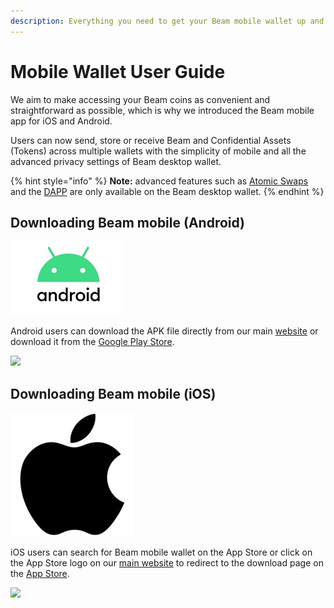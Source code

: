 ```yaml
---
description: Everything you need to get your Beam mobile wallet up and running!
---
```


# Mobile Wallet User Guide

We aim to make accessing your Beam coins as convenient and straightforward as possible, which is why we introduced the Beam mobile app for iOS and Android. &#x20;

Users can now send, store or receive Beam and Confidential Assets (Tokens) across multiple wallets with the simplicity of mobile and all the advanced privacy settings of Beam desktop wallet.

{% hint style="info" %}
**Note:** advanced features such as [Atomic Swaps](https://beamx.gitbook.io/atomic-swaps-desktop-guide/-Ma18rFhhJ0iJaAAv2-M/) and the [DAPP](https://beamx.gitbook.io/desktop-wallet-user-guide/-MazOCfj5sWCcgrEum9r/daap-store) are only available on the Beam desktop wallet.
{% endhint %}

## Downloading Beam mobile (Android)

![](.gitbook/assets/android10hero.jpg)

Android users can download the APK file directly from our main [website](https://beam.mw/downloads/mainnet-mac) or download it from the [Google Play Store](https://play.google.com/store/apps/details?id=com.mw.beam.beamwallet.mainnet).



![](https://gblobscdn.gitbook.com/assets%2F-MahNP292RdjN51kZZ89%2F-MahSHE-E7lKdJWPtprp%2F-MahVkuNX7itdxoyeS65%2FScreenshot\_181.png?alt=media\&token=ca01b80b-8ab3-4605-9a5c-0c20fc5bcd44)

## Downloading Beam mobile (iOS)

![](.gitbook/assets/imgonline-com-ua-Resize-xn0woxejZG.jpg)

iOS users can search for Beam mobile wallet on the App Store or click on the App Store logo on our [main website](https://beam.mw/downloads/mainnet-mac) to redirect to the download page on the [App Store](https://apps.apple.com/us/app/beam-privacy-wallet/id1459842353?ls=1).



![](https://gblobscdn.gitbook.com/assets%2F-MahNP292RdjN51kZZ89%2F-MahSHE-E7lKdJWPtprp%2F-Mah\_4VlWCXG715SanBk%2FScreenshot\_182.png?alt=media\&token=c09c6a5c-531d-4289-9ca9-739fcb8c3307)
